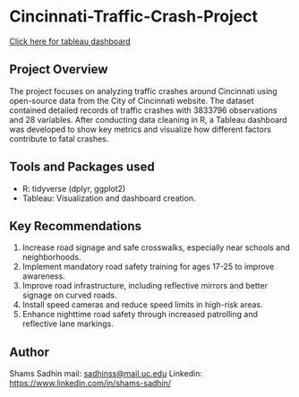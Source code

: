 # Cincinnati-Traffic-Crash-Project

<a href="(https://public.tableau.com/views/CincinnatiTrafficCrashDashboard/Dashboard?:language=en-US&:sid=&:redirect=auth&:display_count=n&:origin=viz_share_link)">Click here for tableau dashboard</a>

## Project Overview

The project focuses on analyzing traffic crashes around Cincinnati using open-source data from the City of Cincinnati website. The dataset contained detailed records of traffic crashes with 3833796 observations and 28 variables. After conducting data cleaning in R, a Tableau dashboard was developed to show key metrics and visualize how different factors contribute to fatal crashes.

## Tools and Packages used
- R: tidyverse (dplyr, ggplot2)
- Tableau: Visualization and dashboard creation.

## Key Recommendations

1)	Increase road signage and safe crosswalks, especially near schools and neighborhoods.
2)	Implement mandatory road safety training for ages 17-25 to improve awareness.
3)	Improve road infrastructure, including reflective mirrors and better signage on curved roads.
4)	Install speed cameras and reduce speed limits in high-risk areas.
5)	Enhance nighttime road safety through increased patrolling and reflective lane markings.

## Author
Shams Sadhin
mail: sadhinss@mail.uc.edu
Linkedin: https://www.linkedin.com/in/shams-sadhin/

